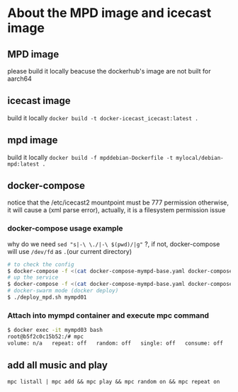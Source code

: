 # About the MPD image and icecast image
## MPD image
please build it locally beacuse the dockerhub's image are not built for aarch64

## icecast image
build it locally
`docker build -t docker-icecast_icecast:latest .`

## mpd image
build it locally
`docker build -f mpddebian-Dockerfile -t mylocal/debian-mpd:latest .`

## docker-compose
notice that the /etc/icecast2 mountpoint must be 777 permission
otherwise, it will cause a (xml parse error), actually, it is a filesystem permission issue

### docker-compose usage example
why do we need `sed "s|-\ \./|-\ $(pwd)/|g"` ?, if not, docker-compose will use `/dev/fd` as `.`(our current directory)
```bash
# to check the config
$ docker-compose -f <(cat docker-compose-mympd-base.yaml docker-compose-mympd.yaml | sed "s|-\ \./|-\ $(pwd)/|g") config
# up the service
$ docker-compose -f <(cat docker-compose-mympd-base.yaml docker-compose-mympd.yaml | sed "s|-\ \./|-\ $(pwd)/|g") up -d
# docker-swarm mode (docker deploy)
$ ./deploy_mpd.sh mympd01
```
### Attach into mympd container and execute mpc command
```bash
$ docker exec -it mympd03 bash
root@b5f2c0c15b52:/# mpc
volume: n/a   repeat: off   random: off   single: off   consume: off
```

## add all music and play
```
mpc listall | mpc add && mpc play && mpc random on && mpc repeat on

```
